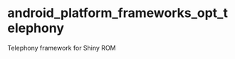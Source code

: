 android_platform_frameworks_opt_telephony
=========================================

Telephony framework for Shiny ROM
